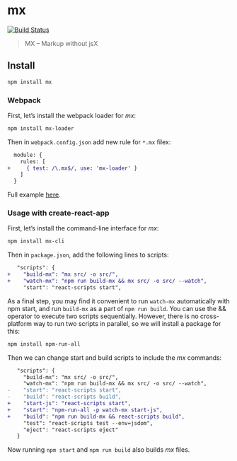 # mx

[![Build Status](https://travis-ci.org/aviasales/mx.svg?branch=master)](https://travis-ci.org/aviasales/mx)

> MX – Markup without jsX

## Install

```bash
npm install mx
```

### Webpack

First, let’s install the webpack loader for _mx_: 

```bash
npm install mx-loader
```

Then in `webpack.config.json` add new rule for `*.mx` filex:

```diff
  module: {
    rules: [
+     { test: /\.mx$/, use: 'mx-loader' }
    ]
  }
```

Full example [here](examples/webpack).

### Usage with create-react-app

First, let’s install the command-line interface for _mx_:

```bash
npm install mx-cli
```

Then in `package.json`, add the following lines to scripts:

```diff
   "scripts": {
+    "build-mx": "mx src/ -o src/",
+    "watch-mx": "npm run build-mx && mx src/ -o src/ --watch",
     "start": "react-scripts start",
```

As a final step, you may find it convenient to run `watch-mx` automatically with npm start, 
and run `build-mx` as a part of `npm run build`. You can use the && operator to execute two scripts sequentially. 
However, there is no cross-platform way to run two scripts in parallel, so we will install a package for this:

```bash
npm install npm-run-all
```

Then we can change start and build scripts to include the _mx_ commands:

```diff
   "scripts": {
     "build-mx": "mx src/ -o src/",
     "watch-mx": "npm run build-mx && mx src/ -o src/ --watch",
-    "start": "react-scripts start",
-    "build": "react-scripts build",
+    "start-js": "react-scripts start",
+    "start": "npm-run-all -p watch-mx start-js",
+    "build": "npm run build-mx && react-scripts build",
     "test": "react-scripts test --env=jsdom",
     "eject": "react-scripts eject"
   }
```

Now running `npm start` and `npm run build` also builds _mx_ files.
